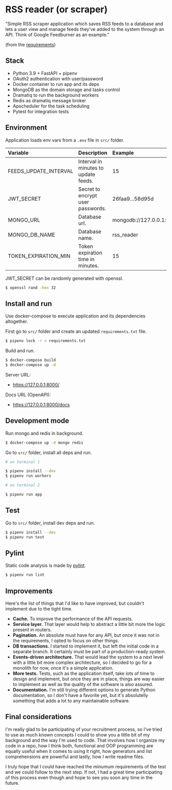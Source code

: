 # RSS reader (or scraper)

"Simple RSS scraper application which saves RSS feeds to a database and lets a user view and manage feeds they’ve added to the system through an API. Think of Google Feedburner as an example."

(from the [requirements](./reqs/RSS_reader.pdf))

## Stack

- Python 3.9 + FastAPI + pipenv
- OAuth2 authentication with user/password
- Docker container to run app and its deps
- MongoDB as the domain storage and tasks control
- Dramatiq to run the background workers
- Redis as dramatiq message broker
- Apscheduler for the task scheduling
- Pytest for integration tests

## Environment

Application loads env vars from a `.env` file in `src/` folder.

| Variable | Description | Example |
|:---------|:------------|:--------|
| FEEDS_UPDATE_INTERVAL | Interval in minutes to update feeds. | 15 |
| JWT_SECRET | Secret to encrypt user passwords. | 26faa9...58d95d |
| MONGO_URL | Database url. | mongodb://127.0.0.1:21017 |
| MONGO_DB_NAME | Database name. | rss_reader |
| TOKEN_EXPIRATION_MIN | Token expiration time in minutes. | 15 |

JWT_SECRET can be randomly generated with openssl.

```sh
$ openssl rand -hex 32
```

## Install and run

Use docker-compose to execute application and its dependencies altogether.

First go to `src/` folder and create an updated `requirements.txt` file.

```sh
$ pipenv lock -r > requirements.txt
```

Build and run.

```sh
$ docker-compose build
$ docker-compose up -d
```

Server URL:
- https://127.0.0.1:8000/

Docs URL (OpenAPI):
- https://127.0.0.1:8000/docs

## Development mode

Run mongo and redis in background.

```sh
$ docker-compose up -d mongo redis
```

Go to `src/` folder, install all deps and run.

```sh
# on terminal 1

$ pipenv install --dev
$ pipenv run workers

# on terminal 2

$ pipenv run app
```

## Test

Go to `src/` folder, install dev deps and run.

```sh
$ pipenv install --dev
$ pipenv run test
```

## Pylint

Static code analysis is made by [pylint](https://pylint.pycqa.org/).

```sh
$ pipenv run lint
```

## Improvements

Here's the list of things that I'd like to have improved, but couldn't implement due to the tight time.

- **Cache.** To improve the performance of the API requests.
- **Service layer.** That layer would help to abstract a little bit more the logic present in routers.
- **Pagination.** An absolute must have for any API, but once it was not in the requirements, I opted to focus on other things.
- **DB transactions.** I started to implement it, but left the initial code in a separate branch. It certainly must be part of a production-ready system.
- **Events-driven architecture.** That would lead the system to a next level with a little bit more complex architecture, so I decided to go for a monolith for now, once it's a simple application.
- **More tests.** Tests, such as the application itself, take lots of time to design and implement, but once they are in place, things are way easier to implement as well as the quality of the software is also assured.
- **Documentation.** I'm still trying different options to generate Python documentation, so I don't have a favorite yet, but it's absolutelly something that adds a lot to any maintainable software.

## Final considerations

I'm really glad to be participating of your recruitment process, so I've tried to use as much known concepts I could to show you a little bit of my background and the way I'm used to code. That involves how I organize my code in a repo, how I think both, functional and OOP programming are equally useful when it comes to using it right, how generators and list comprehensions are powerful and lastly, how I write readme files.

I truly hope that I could have reached the minumum requirements of the test and we could follow to the next step. If not, I had a great time participating of this process even though and hope to see you soon any time in the future.
